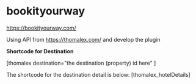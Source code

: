 # bookityourway

https://bookityourway.com/

Using API from https://thomalex.com/ and develop the plugin

**Shortcode for Destination**

[thomalex destination="the destination (property) id here" ]

The shortcode for the destination detail is below: [thomalex_hotelDetails]



